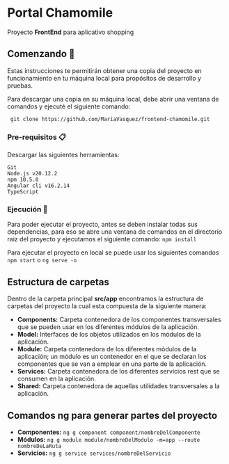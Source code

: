 # Portal Chamomile

Proyecto **FrontEnd** para aplicativo shopping

## Comenzando 🚀

Estas instrucciones te permitirán obtener una copia del proyecto en funcionamiento en tu máquina local para propósitos de desarrollo y pruebas.

Para descargar una copia en su máquina local, debe abrir una ventana de comandos y ejecuté el siguiente comando:

```
 git clone https://github.com/MariaVasquez/frontend-chamomile.git
 ```

### Pre-requisitos 📋

Descargar las siguientes herramientas:

```
Git
Node.js v20.12.2
npm 10.5.0
Angular cli v16.2.14
TypeScript
```

### Ejecución 🔧

Para poder ejecutar el proyecto, antes se deben instalar todas sus dependencias, para eso se abre una ventana de comandos en el directorio raiz del proyecto y ejecutamos el siguiente comando: `npm install`

Para ejecutar el proyecto en local se puede usar los siguientes comandos `npm start` o `ng serve -o`

## Estructura de carpetas
Dentro de la carpeta principal **src/app** encontramos la estructura de carpetas del proyecto la cual esta compuesta de la siguiente manera:
- **Components:** Carpeta contenedora de los componentes transversales que se pueden usar en los diferentes módulos de la aplicación.
- **Model:** Interfaces de los objetos utilizados en los módulos de la aplicación.
- **Module:** Carpeta contenedora de los diferentes módulos de la aplicación; un módulo es un contenedor en el que se declaran los componentes que se van a emplear en una parte de la aplicación.
- **Services:** Carpeta contenedora de los diferentes servicios rest que se consumen en la aplicación.
- **Shared:** Carpeta contenedora de aquellas utilidades transversales a la aplicación.

## Comandos ng para generar partes del proyecto

- **Componentes:**  ```ng g component component/nombreDelComponente```
- **Módulos:** `ng g module module/nombreDelModulo -m=app --route nombreDeLaRuta`
- **Servicios:** `ng g service services/nombreDelServicio`
